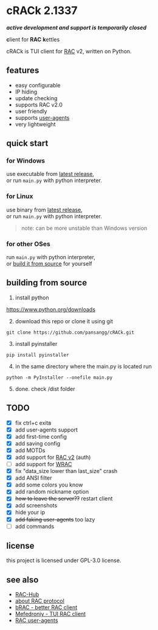 # cRACk 2.1337
**_active development and support is temporarily closed_**


**c**lient for **RAC** **k**ettles

cRACk is TUI client for [RAC](https://meexreay.github.io/RAC-Hub) v2, written on Python.

## features
- easy configurable
- IP hiding
- update checking
- supports RAC v2.0
- user friendly
- supports [user-agents](https://github.com/MeexReay/bRAC/blob/main/docs/user_agents.md)
- very lightweight

## quick start
### for Windows
use executable from [latest release](https://github.com/pansangg/cRACk/releases/latest),\
or run `main.py` with python interpreter.

### for Linux
use binary from [latest release](https://github.com/pansangg/cRACk/releases/latest),\
or run `main.py` with python interpreter.
> note: can be more unstable than Windows version

### for other OSes
run `main.py` with python interpreter,\
or [build it from source](#building-from-source) for yourself

## building from source
1) install python

https://www.python.org/downloads

2) download this repo or clone it using git
```
git clone https://github.com/pansangg/cRACk.git
```
3) install pyinstaller
```
pip install pyinstaller
```
4) in the same directory where the main.py is located run
```
python -m PyInstaller --onefile main.py
```
5) done. check /dist folder

<!-- ## screenshots
Choosing nickname and host\
![ASCII art, choosing a nickname and host](img/hello.png)\
Chatting with others\
![Chatting with other people, user-agents](img/chat.png) -->

## TODO
- [x] fix ctrl+c exitв
- [x] add user-agents support
- [x] add first-time config
- [x] add saving config
- [x] add MOTDs
- [x] add support for [RAC v2](https://meexreay.github.io/RAC-Hub/RACv2.html) (auth)
- [ ] add support for [WRAC](https://meexreay.github.io/RAC-Hub/WRAC.html)
- [x] fix "data_size lower than last_size" crash
- [x] add ANSI filter
- [x] add some colors you know
- [x] add random nickname option
- [x] ~~how to leave the server??~~ restart client
- [x] add screenshots
- [x] hide your ip
- [x] ~~add faking user-agents~~ too lazy
- [ ] add commands

## license
this project is licensed under GPL-3.0 license.

## see also
- [RAC-Hub](https://meexreay.github.io/RAC-Hub)
- [about RAC protocol](https://racinfo.kostyazero.com/protocol/rac)
- [bRAC - better RAC client](https://github.com/MeexReay/bRAC)
- [Mefedroniy - TUI RAC client](https://github.com/OctoBanon-Main/mefedroniy-client)
- [RAC user-agents](https://racinfo.kostyazero.com/protocol/user-agents)
